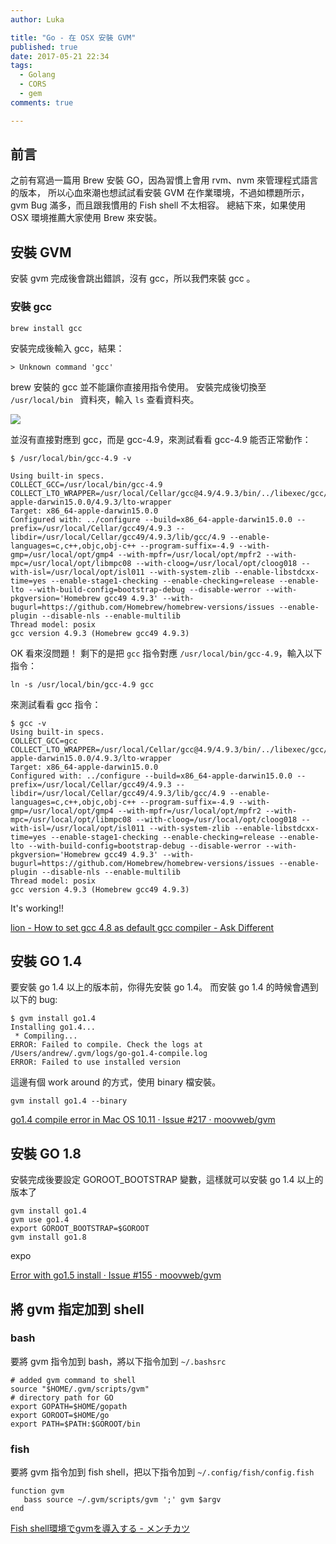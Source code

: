 ```yaml
---
author: Luka

title: "Go - 在 OSX 安裝 GVM"
published: true
date: 2017-05-21 22:34
tags:
  - Golang
  - CORS
  - gem
comments: true

---
```


## 前言

之前有寫過一篇用 Brew 安裝 GO，因為習慣上會用 rvm、nvm 來管理程式語言的版本，
所以心血來潮也想試試看安裝 GVM 在作業環境，不過如標題所示，
gvm Bug 滿多，而且跟我慣用的 Fish shell 不太相容。
總結下來，如果使用 OSX 環境推薦大家使用 Brew 來安裝。

## 安裝 GVM

安裝 gvm 完成後會跳出錯誤，沒有 gcc，所以我們來裝 gcc 。

### 安裝 gcc

```
brew install gcc
```

安裝完成後輸入 gcc，結果：

```
> Unknown command 'gcc'
```

brew 安裝的 gcc 並不能讓你直接用指令使用。
安裝完成後切換至 `/usr/local/bin
` 資料夾，輸入 `ls` 查看資料夾。

![](media/14951665132417/14951747217993.jpg)

並沒有直接對應到 gcc，而是 gcc-4.9，來測試看看 gcc-4.9 能否正常動作：

```
$ /usr/local/bin/gcc-4.9 -v

Using built-in specs.
COLLECT_GCC=/usr/local/bin/gcc-4.9
COLLECT_LTO_WRAPPER=/usr/local/Cellar/gcc@4.9/4.9.3/bin/../libexec/gcc/x86_64-apple-darwin15.0.0/4.9.3/lto-wrapper
Target: x86_64-apple-darwin15.0.0
Configured with: ../configure --build=x86_64-apple-darwin15.0.0 --prefix=/usr/local/Cellar/gcc49/4.9.3 --libdir=/usr/local/Cellar/gcc49/4.9.3/lib/gcc/4.9 --enable-languages=c,c++,objc,obj-c++ --program-suffix=-4.9 --with-gmp=/usr/local/opt/gmp4 --with-mpfr=/usr/local/opt/mpfr2 --with-mpc=/usr/local/opt/libmpc08 --with-cloog=/usr/local/opt/cloog018 --with-isl=/usr/local/opt/isl011 --with-system-zlib --enable-libstdcxx-time=yes --enable-stage1-checking --enable-checking=release --enable-lto --with-build-config=bootstrap-debug --disable-werror --with-pkgversion='Homebrew gcc49 4.9.3' --with-bugurl=https://github.com/Homebrew/homebrew-versions/issues --enable-plugin --disable-nls --enable-multilib
Thread model: posix
gcc version 4.9.3 (Homebrew gcc49 4.9.3)
```

OK 看來沒問題！
剩下的是把 `gcc` 指令對應 `/usr/local/bin/gcc-4.9`，輸入以下指令：

```
ln -s /usr/local/bin/gcc-4.9 gcc
```

來測試看看 gcc 指令：

```
$ gcc -v
Using built-in specs.
COLLECT_GCC=gcc
COLLECT_LTO_WRAPPER=/usr/local/Cellar/gcc@4.9/4.9.3/bin/../libexec/gcc/x86_64-apple-darwin15.0.0/4.9.3/lto-wrapper
Target: x86_64-apple-darwin15.0.0
Configured with: ../configure --build=x86_64-apple-darwin15.0.0 --prefix=/usr/local/Cellar/gcc49/4.9.3 --libdir=/usr/local/Cellar/gcc49/4.9.3/lib/gcc/4.9 --enable-languages=c,c++,objc,obj-c++ --program-suffix=-4.9 --with-gmp=/usr/local/opt/gmp4 --with-mpfr=/usr/local/opt/mpfr2 --with-mpc=/usr/local/opt/libmpc08 --with-cloog=/usr/local/opt/cloog018 --with-isl=/usr/local/opt/isl011 --with-system-zlib --enable-libstdcxx-time=yes --enable-stage1-checking --enable-checking=release --enable-lto --with-build-config=bootstrap-debug --disable-werror --with-pkgversion='Homebrew gcc49 4.9.3' --with-bugurl=https://github.com/Homebrew/homebrew-versions/issues --enable-plugin --disable-nls --enable-multilib
Thread model: posix
gcc version 4.9.3 (Homebrew gcc49 4.9.3)
```

It's working!!


[lion - How to set gcc 4.8 as default gcc compiler - Ask Different](https://apple.stackexchange.com/questions/99077/how-to-set-gcc-4-8-as-default-gcc-compiler)


## 安裝 GO 1.4

要安裝 go 1.4 以上的版本前，你得先安裝 go 1.4。
而安裝 go 1.4 的時候會遇到以下的 bug:

```
$ gvm install go1.4
Installing go1.4...
 * Compiling...
ERROR: Failed to compile. Check the logs at /Users/andrew/.gvm/logs/go-go1.4-compile.log
ERROR: Failed to use installed version
```

這邊有個 work around 的方式，使用 binary 檔安裝。

```
gvm install go1.4 --binary
```

[go1.4 compile error in Mac OS 10.11 · Issue #217 · moovweb/gvm](https://github.com/moovweb/gvm/issues/217)

## 安裝 GO 1.8

安裝完成後要設定 GOROOT_BOOTSTRAP 變數，這樣就可以安裝 go 1.4 以上的版本了

```
gvm install go1.4
gvm use go1.4
export GOROOT_BOOTSTRAP=$GOROOT
gvm install go1.8
```
expo

[Error with go1.5 install · Issue #155 · moovweb/gvm](https://github.com/moovweb/gvm/issues/155)


## 將 gvm 指定加到 shell

### bash

要將 gvm 指令加到 bash，將以下指令加到 `~/.bashsrc`

```
# added gvm command to shell
source "$HOME/.gvm/scripts/gvm"
# directory path for GO
export GOPATH=$HOME/gopath
export GOROOT=$HOME/go
export PATH=$PATH:$GOROOT/bin
```

### fish

要將 gvm 指令加到 fish shell，把以下指令加到 `~/.config/fish/config.fish`

```
function gvm
   bass source ~/.gvm/scripts/gvm ';' gvm $argv
end
```

[Fish shell環境でgvmを導入する - メンチカツ](http://hsuzuki.hatenablog.com/entry/2017/03/01/165708)
